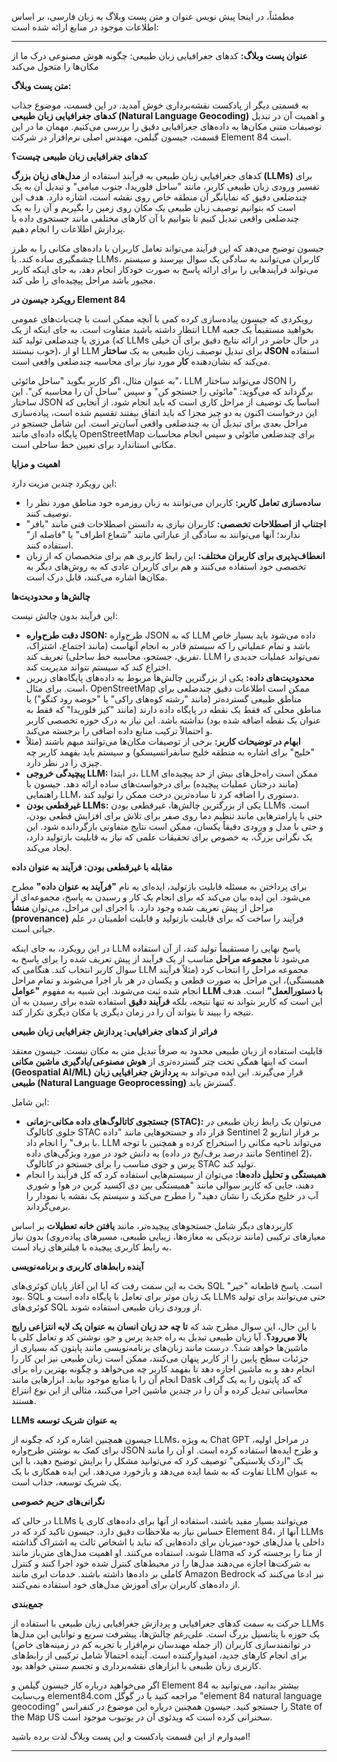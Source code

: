 مطمئناً، در اینجا پیش نویس عنوان و متن پست وبلاگ به زبان فارسی، بر اساس اطلاعات موجود در منابع ارائه شده است:

---

**عنوان پست وبلاگ:** کدهای جغرافیایی زبان طبیعی: چگونه هوش مصنوعی درک ما از مکان‌ها را متحول می‌کند

**متن پست وبلاگ:**

به قسمتی دیگر از پادکست نقشه‌برداری خوش آمدید. در این قسمت، موضوع جذاب **کدهای جغرافیایی زبان طبیعی (Natural Language Geocoding)** و اهمیت آن در تبدیل توصیفات متنی مکان‌ها به داده‌های جغرافیایی دقیق را بررسی می‌کنیم. مهمان ما در این قسمت، جیسون گیلمن، مهندس اصلی نرم‌افزار در شرکت Element 84 است.

**کدهای جغرافیایی زبان طبیعی چیست؟**

کدهای جغرافیایی زبان طبیعی به فرآیند استفاده از **مدل‌های زبان بزرگ (LLMs)** برای تفسیر ورودی زبان طبیعی کاربر، مانند "ساحل فلوریدا، جنوب میامی" و تبدیل آن به یک چندضلعی دقیق که نمایانگر آن منطقه خاص روی نقشه است، اشاره دارد. هدف این است که بتوانیم توصیف زبان طبیعی یک مکان روی زمین را بگیریم و آن را به یک چندضلعی واقعی تبدیل کنیم تا بتوانیم با آن کارهای مختلفی مانند جستجوی داده یا پردازش اطلاعات را انجام دهیم.

جیسون توضیح می‌دهد که این فرآیند می‌تواند تعامل کاربران با داده‌های مکانی را به طرز چشمگیری ساده کند. با LLMs، کاربران می‌توانند به سادگی یک سوال بپرسند و سیستم می‌تواند فرآیندهایی را برای ارائه پاسخ به صورت خودکار انجام دهد، به جای اینکه کاربر مجبور باشد مراحل پیچیده‌ای را طی کند.

**رویکرد جیسون در Element 84**

رویکردی که جیسون پیاده‌سازی کرده کمی با آنچه ممکن است با چت‌بات‌های عمومی انتظار داشته باشید متفاوت است. به جای اینکه از یک LLM بخواهید مستقیماً یک جعبه مرزی یا چندضلعی تولید کند (که LLMs در حال حاضر در ارائه نتایج دقیق برای آن خیلی خوب نیستند)، او از LLM برای تبدیل توصیف زبان طبیعی به یک **ساختار JSON** استفاده می‌کند که نشان‌دهنده **کار** مورد نیاز برای محاسبه چندضلعی واقعی است.

به عنوان مثال، اگر کاربر بگوید "ساحل مائوئی"، LLM می‌تواند ساختار JSON را برگرداند که می‌گوید: "مائوئی را جستجو کن" و سپس "ساحل آن را محاسبه کن". این ساختار JSON اساساً یک توصیف از مراحل کاری است که باید انجام شود. از آنجایی که این درخواست اکنون به دو چیز مجزا که باید اتفاق بیفتند تقسیم شده است، پیاده‌سازی مراحل بعدی برای تبدیل آن به چندضلعی واقعی آسان‌تر است. این شامل جستجو در پایگاه داده‌ای مانند OpenStreetMap برای چندضلعی مائوئی و سپس انجام محاسبات مکانی استاندارد برای تعیین خط ساحلی است.

**اهمیت و مزایا**

این رویکرد چندین مزیت دارد:

*   **ساده‌سازی تعامل کاربر:** کاربران می‌توانند به زبان روزمره خود مناطق مورد نظر را توصیف کنند.
*   **اجتناب از اصطلاحات تخصصی:** کاربران نیازی به دانستن اصطلاحات فنی مانند "بافر" ندارند؛ آنها می‌توانند به سادگی از عباراتی مانند "شعاع اطراف" یا "فاصله از" استفاده کنند.
*   **انعطاف‌پذیری برای کاربران مختلف:** این رابط کاربری هم برای متخصصان که از زبان تخصصی خود استفاده می‌کنند و هم برای کاربران عادی که به روش‌های دیگر به مکان‌ها اشاره می‌کنند، قابل درک است.

**چالش‌ها و محدودیت‌ها**

این فرآیند بدون چالش نیست:

*   **دقت طرح‌واره JSON:** طرح‌واره JSON که به LLM داده می‌شود باید بسیار خاص باشد و تمام عملیاتی را که سیستم قادر به انجام آنهاست (مانند اجتماع، اشتراک، تفریق، جستجو، محاسبه خط ساحلی) تعریف کند. LLM نمی‌تواند عملیات جدیدی را اختراع کند که سیستم نتواند مدیریت کند.
*   **محدودیت‌های داده:** یکی از بزرگترین چالش‌ها مربوط به داده‌های پایگاه‌های زیرین است. برای مثال، OpenStreetMap ممکن است اطلاعات دقیق چندضلعی برای مناطق طبیعی گسترده‌تر (مانند "رشته کوه‌های راکی" یا "حوضه رود کنگو") یا مناطق محلی که فقط یک نقطه در پایگاه داده دارند (مانند "کیز فلوریدا" که فقط به عنوان یک نقطه اضافه شده بود) نداشته باشد. این نیاز به درک حوزه تخصصی کاربر و احتمالاً ترکیب منابع داده اضافی را برجسته می‌کند.
*   **ابهام در توضیحات کاربر:** برخی از توصیفات مکان‌ها می‌توانند مبهم باشند (مثلاً "خلیج" برای اشاره به منطقه خلیج سانفرانسیسکو) و سیستم باید بفهمد کاربر چه چیزی را در نظر دارد.
*   **پیچیدگی خروجی LLM:** در ابتدا، LLM ممکن است راه‌حل‌های بیش از حد پیچیده‌ای (مانند درختان عملیات پیچیده) برای درخواست‌های ساده ارائه دهد. جیسون با راهنمایی LLM، دستوری را اضافه کرد تا ساده‌ترین درخت ممکن را تولید کند.
*   **غیرقطعی بودن LLMs:** یکی از بزرگترین چالش‌ها، غیرقطعی بودن LLMs است. حتی با پارامترهایی مانند تنظیم دما روی صفر برای تلاش برای افزایش قطعی بودن، و حتی با مدل و ورودی دقیقاً یکسان، ممکن است نتایج متفاوتی بازگردانده شود. این یک نگرانی بزرگ، به خصوص برای تحقیقات علمی که نیاز به قابلیت بازتولید دارد، ایجاد می‌کند.

**مقابله با غیرقطعی بودن: فرآیند به عنوان داده**

برای پرداختن به مسئله قابلیت بازتولید، ایده‌ای به نام **"فرآیند به عنوان داده"** مطرح می‌شود. این ایده بیان می‌کند که برای انجام یک کار و رسیدن به پاسخ، مجموعه‌ای از مراحل از پیش تعریف شده وجود دارد. با اجرای این مراحل، می‌توان **منشأ (provenance)** فرآیند را ساخت که برای قابلیت بازتولید و قابلیت اطمینان در علم حیاتی است.

در این رویکرد، به جای اینکه LLM پاسخ نهایی را مستقیماً تولید کند، از آن استفاده می‌شود تا **مجموعه مراحل** مناسب از یک فرآیند از پیش تعریف شده را برای پاسخ به سوال کاربر انتخاب کند. هنگامی که LLM مجموعه مراحل را انتخاب کرد (مثلاً فرآیند همبستگی)، این مراحل به صورت قطعی و یکسان در هر بار اجرا می‌شوند و تمام مراحل انجام شده ثبت می‌شوند. این شبیه به مفهوم **"عوامل LLM با دستورالعمل"** است. هدف این است که کاربر بتواند نه تنها نتیجه، بلکه **فرآیند دقیق** استفاده شده برای رسیدن به آن نتیجه را ببیند تا بتواند آن را در زمان دیگری یا مکان دیگری تکرار کند.

**فراتر از کدهای جغرافیایی: پردازش جغرافیایی زبان طبیعی**

قابلیت استفاده از زبان طبیعی محدود به صرفاً تبدیل متن به مکان نیست. جیسون معتقد است که اینها همگی تحت چتر گسترده‌تری از **هوش مصنوعی/یادگیری ماشین مکانی (Geospatial AI/ML)** قرار می‌گیرند. این ایده می‌تواند به **پردازش جغرافیایی زبان طبیعی (Natural Language Geoprocessing)** گسترش یابد.

این شامل:

*   **جستجوی کاتالوگ‌های داده مکانی-زمانی (STAC):** می‌توان یک رابط زبان طبیعی در جلوی کاتالوگ STAC قرار داد و جستجوهایی مانند "داده Sentinel 2 بر فراز انتاریو با برف" را انجام داد. LLM می‌تواند ناحیه مکانی را استخراج کرده و همچنین با توجه به دانش خود در مورد ویژگی‌های داده (مانند درصد برف/یخ در داده Sentinel 2)، پرس و جوی مناسب را برای جستجو در کاتالوگ STAC تولید کند.
*   **همبستگی و تحلیل داده‌ها:** می‌توان از سیستم‌هایی استفاده کرد که کل فرآیند را انجام دهند، جایی که کاربر سوالی مانند "همبستگی بین دی اکسید کربن در هوا و شوری آب در خلیج مکزیک را نشان دهید" را مطرح می‌کند و سیستم یک نقشه یا نمودار را برمی‌گرداند.

کاربردهای دیگر شامل جستجوهای پیچیده‌تر، مانند **یافتن خانه تعطیلات** بر اساس معیارهای ترکیبی (مانند نزدیکی به مغازه‌ها، زیبایی طبیعی، مسیرهای پیاده‌روی) بدون نیاز به رابط کاربری پیچیده با فیلترهای زیاد است.

**آینده رابط‌های کاربری و برنامه‌نویسی**

بحث به این سمت رفت که آیا این آغاز پایان کوئری‌های SQL است. پاسخ قاطعانه "خیر" بود. SQL یک زبان موثر برای تعامل با پایگاه داده است و LLMs حتی می‌توانند برای تولید کوئری‌های SQL از ورودی زبان طبیعی استفاده شوند.

با این حال، این سوال مطرح شد که **تا چه حد زبان انسان به عنوان یک لایه انتزاعی رایج بالا می‌رود؟**. آیا زبان طبیعی تبدیل به راه جدید پرس و جو، نوشتن کد و تعامل کلی با ماشین‌ها خواهد شد؟. درست مانند زبان‌های برنامه‌نویسی مانند پایتون که بسیاری از جزئیات سطح پایین را از کاربر پنهان می‌کنند، ممکن است زبان طبیعی نیز این کار را انجام دهد و به ماشین اجازه دهد تا بفهمد کاربر چه می‌خواهد و چگونه بهترین راه برای انجام آن را با منابع موجود بیابد. ابزارهایی مانند Dask که کد پایتون را به یک گراف محاسباتی تبدیل کرده و آن را در چندین ماشین اجرا می‌کنند، مثالی از این نوع انتزاع هستند.

**LLMs به عنوان شریک توسعه**

جیسون همچنین اشاره کرد که چگونه از LLMs، به ویژه Chat GPT در مراحل اولیه، برای کمک به نوشتن طرح‌واره JSON و طرح ایده‌ها استفاده کرده است. او آن را مانند یک "اردک پلاستیکی" توصیف کرد که می‌توانید مشکل را برایش توضیح دهید، با این تفاوت که به شما ایده می‌دهد و بازخورد می‌دهد. این ایده همکاری با یک LLM به عنوان یک شریک توسعه، جذاب است.

**نگرانی‌های حریم خصوصی**

در حالی که LLMs می‌توانند بسیار مفید باشند، استفاده از آنها برای داده‌های کاری یا حساس نیاز به ملاحظات دقیق دارد. جیسون تاکید کرد که در Element 84، آنها از LLMs داخلی یا مدل‌های خود-میزبان برای داده‌هایی که نباید با اشخاص ثالث به اشتراک گذاشته شوند، استفاده می‌کنند. او اهمیت مدل‌های متن‌باز مانند Llama از متا را برجسته کرد که به شرکت‌ها اجازه می‌دهند مدل‌ها را در محیط‌های کنترل شده خود اجرا کنند و کنترل کاملی بر داده‌ها داشته باشند. خدمات ابری مانند Amazon Bedrock نیز ادعا می‌کنند که از داده‌های کاربران برای آموزش مدل‌های خود استفاده نمی‌کنند.

**جمع‌بندی**

حرکت به سمت کدهای جغرافیایی و پردازش جغرافیایی زبان طبیعی با استفاده از LLMs یک حوزه با پتانسیل بزرگ است. علی‌رغم چالش‌ها، پیشرفت سریع و توانایی این مدل‌ها در توانمندسازی کاربران (از جمله مهندسان نرم‌افزار با تجربه کم در زمینه‌های خاص) برای انجام کارهای جدید، امیدوارکننده است. آینده احتمالاً شامل ترکیبی از رابط‌های کاربری زبان طبیعی با ابزارهای نقشه‌برداری و تجسم سنتی خواهد بود.

اگر می‌خواهید درباره کار جیسون گیلمن و Element 84 بیشتر بدانید، می‌توانید به وب‌سایت element84.com مراجعه کنید یا در گوگل "element 84 natural language geocoding" را جستجو کنید. جیسون همچنین درباره این موضوع در کنفرانس State of the Map US سخنرانی کرده است که ویدئوی آن در یوتیوب موجود است.

امیدوارم از این قسمت پادکست و این پست وبلاگ لذت برده باشید!

---
